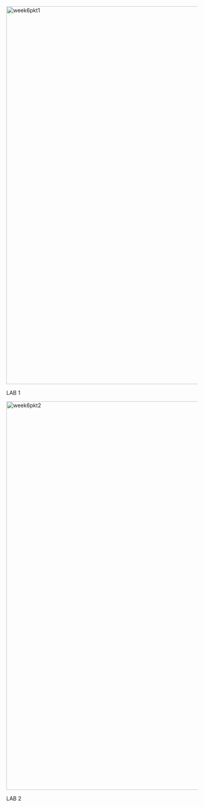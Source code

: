 <img width="1123" height="992" alt="week6pkt1" src="https://github.com/user-attachments/assets/0a5cd79b-4bc2-4c58-8dfb-11127d1781ce" />

LAB 1

<img width="965" height="1020" alt="week6pkt2" src="https://github.com/user-attachments/assets/6ef7fc74-0dc5-4a4c-966a-bb5bb61ab119" />

LAB 2 
